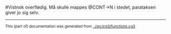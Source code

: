 



















































































































































































































































































































































































































































































































































































































































































































































































































































































































































































































































































































































































































































































































































































































































































































































































































































































































































































#Vistnok overflødig. Må skulle mappes @CONT->N i stedet, parataksen giver jo sig selv.



































































































































































































































































































































































































































































































































































































































































































































































































































































































































































































































































































* * *
<small>This (part of) documentation was generated from [../src/cg3/functions.cg3](http://github.com/giellalt/lang-kal/blob/main/../src/cg3/functions.cg3)</small>